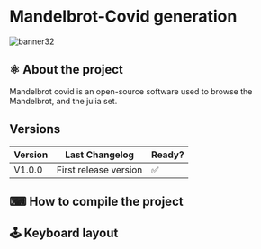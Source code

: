 # Mandelbrot-Covid generation
![banner32](https://user-images.githubusercontent.com/90468768/132886053-c5f3c47b-08c8-4547-b8c8-6efedfbfc1f0.PNG)

## ⚛️ About the project
Mandelbrot covid is an open-source software used to browse the Mandelbrot, and the julia set.

## Versions

| Version | Last Changelog | Ready? |
| ------- | -------------- | ------ |
| V1.0.0 | First release version | ✅

## ⌨ How to compile the project

## 🕹 Keyboard layout

